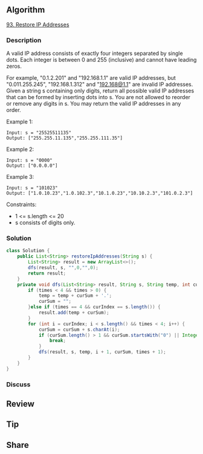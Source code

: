 ## Algorithm

[93. Restore IP Addresses](https://leetcode.com/problems/restore-ip-addresses/)

### Description

A valid IP address consists of exactly four integers separated by single dots. Each integer is between 0 and 255 (inclusive) and cannot have leading zeros.

For example, "0.1.2.201" and "192.168.1.1" are valid IP addresses, but "0.011.255.245", "192.168.1.312" and "192.168@1.1" are invalid IP addresses.
Given a string s containing only digits, return all possible valid IP addresses that can be formed by inserting dots into s. You are not allowed to reorder or remove any digits in s. You may return the valid IP addresses in any order.


Example 1:

```
Input: s = "25525511135"
Output: ["255.255.11.135","255.255.111.35"]
```

Example 2:

```
Input: s = "0000"
Output: ["0.0.0.0"]
```

Example 3:

```
Input: s = "101023"
Output: ["1.0.10.23","1.0.102.3","10.1.0.23","10.10.2.3","101.0.2.3"]
```

Constraints:

- 1 <= s.length <= 20
- s consists of digits only.

### Solution

```java
class Solution {
    public List<String> restoreIpAddresses(String s) {
        List<String> result = new ArrayList<>();
        dfs(result, s, "",0,"",0);
        return result;
    }
    private void dfs(List<String> result, String s, String temp, int curIndex, String curSum, int times) {
        if (times < 4 && times > 0) {
            temp = temp + curSum + '.';
            curSum = "";
        }else if (times == 4 && curIndex == s.length()) {
            result.add(temp + curSum);
        }
        for (int i = curIndex; i < s.length() && times < 4; i++) {
            curSum = curSum + s.charAt(i);
            if (curSum.length() > 1 && curSum.startsWith("0") || Integer.parseInt(curSum) > 255){
                break;
            }
            dfs(result, s, temp, i + 1, curSum, times + 1);
        }
    }
}
```

### Discuss

## Review


## Tip


## Share
